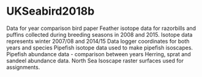 # UKSeabird2018b
Data for year comparison bird paper 
Feather isotope data for razorbills and puffins collected during breeding seasons in 2008 and 2015. 
Isotope data represents winter 2007/08 and 2014/15
Data logger coordinates for both years and species 
Pipefish isotope data used to make pipefish isoscapes. 
Pipefish abundance data - comparison between years
Herring, sprat and sandeel abundance data. 
North Sea Isoscape raster surfaces used for assignments. 
